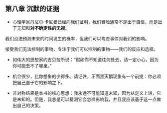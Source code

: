 

## 第八章 沉默的证据

- 心理学家丹尼尔·卡尼曼已经向我们证明，我们冒险通常不是出于自信，而是出于无知和**对不确定性的无视**。

我们没法预测未来的时间发生的概率，但我们可以考虑事件对我们的影响。

接受我们无法控制的事物，专注于我们可以控制的事物——我们的反应和选择。



- 如伟大的思想家约吉贝拉所说：“假如你不知道往何处去，请一定小心，因为你可能去不了哪里。”



- 机会很少，比你想象的少得多。请记住，正面黑天鹅现象有一个前提：你必须把自己置于它的影响之下。



- 非对称结果是本书的核心思想：我永远不可能知道未知，因为从定义上讲，它是未知的。但是，我总是可以猜测它会怎样影响我，并且我应该基于这一点做出自己的决策。





